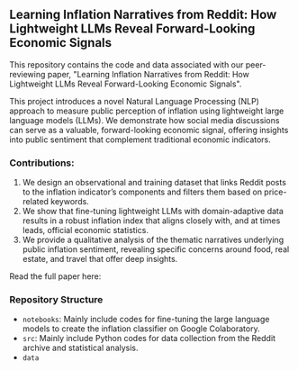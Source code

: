 ## Learning Inflation Narratives from Reddit: How Lightweight LLMs Reveal Forward-Looking Economic Signals

This repository contains the code and data associated with our peer-reviewing paper, "Learning Inflation Narratives from Reddit: How Lightweight LLMs Reveal Forward-Looking Economic Signals".

This project introduces a novel Natural Language Processing (NLP) approach to measure public perception of inflation using lightweight large language models (LLMs). We demonstrate how social media discussions can serve as a valuable, forward-looking economic signal, offering insights into public sentiment that complement traditional economic indicators.

### Contributions:
1.	We design an observational and training dataset that links Reddit posts to the inflation indicator’s components and filters them based on price-related keywords.
2.	We show that fine-tuning lightweight LLMs with domain-adaptive data results in a robust inflation index that aligns closely with, and at times leads, official economic statistics.
3.	We provide a qualitative analysis of the thematic narratives underlying public inflation sentiment, revealing specific concerns around food, real estate, and travel that offer deep insights. 

Read the full paper here:

### Repository Structure
- ``notebooks``: Mainly include codes for fine-tuning the large language models to create the inflation classifier on Google Colaboratory.
- ``src``: Mainly include Python codes for data collection from the Reddit archive and statistical analysis.
- ``data``

